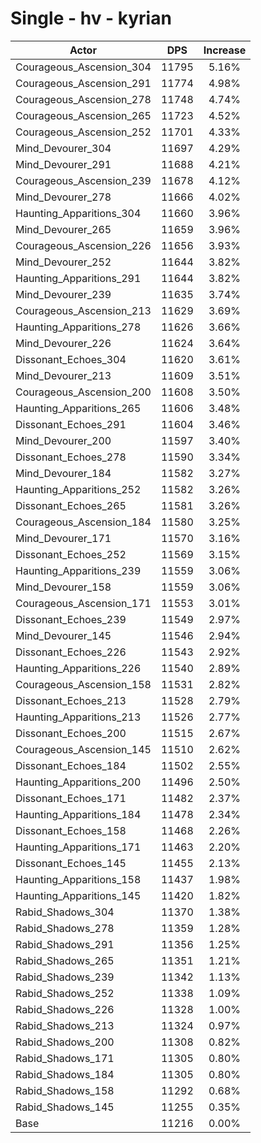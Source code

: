 # Single - hv - kyrian
| Actor | DPS | Increase |
|---|:---:|:---:|
|Courageous_Ascension_304|11795|5.16%|
|Courageous_Ascension_291|11774|4.98%|
|Courageous_Ascension_278|11748|4.74%|
|Courageous_Ascension_265|11723|4.52%|
|Courageous_Ascension_252|11701|4.33%|
|Mind_Devourer_304|11697|4.29%|
|Mind_Devourer_291|11688|4.21%|
|Courageous_Ascension_239|11678|4.12%|
|Mind_Devourer_278|11666|4.02%|
|Haunting_Apparitions_304|11660|3.96%|
|Mind_Devourer_265|11659|3.96%|
|Courageous_Ascension_226|11656|3.93%|
|Mind_Devourer_252|11644|3.82%|
|Haunting_Apparitions_291|11644|3.82%|
|Mind_Devourer_239|11635|3.74%|
|Courageous_Ascension_213|11629|3.69%|
|Haunting_Apparitions_278|11626|3.66%|
|Mind_Devourer_226|11624|3.64%|
|Dissonant_Echoes_304|11620|3.61%|
|Mind_Devourer_213|11609|3.51%|
|Courageous_Ascension_200|11608|3.50%|
|Haunting_Apparitions_265|11606|3.48%|
|Dissonant_Echoes_291|11604|3.46%|
|Mind_Devourer_200|11597|3.40%|
|Dissonant_Echoes_278|11590|3.34%|
|Mind_Devourer_184|11582|3.27%|
|Haunting_Apparitions_252|11582|3.26%|
|Dissonant_Echoes_265|11581|3.26%|
|Courageous_Ascension_184|11580|3.25%|
|Mind_Devourer_171|11570|3.16%|
|Dissonant_Echoes_252|11569|3.15%|
|Haunting_Apparitions_239|11559|3.06%|
|Mind_Devourer_158|11559|3.06%|
|Courageous_Ascension_171|11553|3.01%|
|Dissonant_Echoes_239|11549|2.97%|
|Mind_Devourer_145|11546|2.94%|
|Dissonant_Echoes_226|11543|2.92%|
|Haunting_Apparitions_226|11540|2.89%|
|Courageous_Ascension_158|11531|2.82%|
|Dissonant_Echoes_213|11528|2.79%|
|Haunting_Apparitions_213|11526|2.77%|
|Dissonant_Echoes_200|11515|2.67%|
|Courageous_Ascension_145|11510|2.62%|
|Dissonant_Echoes_184|11502|2.55%|
|Haunting_Apparitions_200|11496|2.50%|
|Dissonant_Echoes_171|11482|2.37%|
|Haunting_Apparitions_184|11478|2.34%|
|Dissonant_Echoes_158|11468|2.26%|
|Haunting_Apparitions_171|11463|2.20%|
|Dissonant_Echoes_145|11455|2.13%|
|Haunting_Apparitions_158|11437|1.98%|
|Haunting_Apparitions_145|11420|1.82%|
|Rabid_Shadows_304|11370|1.38%|
|Rabid_Shadows_278|11359|1.28%|
|Rabid_Shadows_291|11356|1.25%|
|Rabid_Shadows_265|11351|1.21%|
|Rabid_Shadows_239|11342|1.13%|
|Rabid_Shadows_252|11338|1.09%|
|Rabid_Shadows_226|11328|1.00%|
|Rabid_Shadows_213|11324|0.97%|
|Rabid_Shadows_200|11308|0.82%|
|Rabid_Shadows_171|11305|0.80%|
|Rabid_Shadows_184|11305|0.80%|
|Rabid_Shadows_158|11292|0.68%|
|Rabid_Shadows_145|11255|0.35%|
|Base|11216|0.00%|

